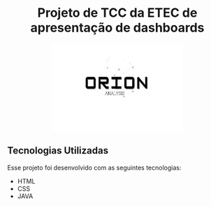<div>
<div align="center">
    <h1>
        <b>Projeto de TCC da ETEC de apresentação de dashboards</b>
    </h1>
        <img src="./fundos/orionnn.png" height="200" width="300">
</div>

## Tecnologias Utilizadas

Esse projeto foi desenvolvido com as seguintes tecnologias:

- HTML
- CSS
- JAVA
</div>

